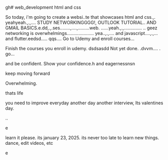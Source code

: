 gh# web_development
html and css

So today, i'm going to create a websi..te that showcases html and css.,.
yeahyeah.,.,....
STUDY NETWORKINGGGG!, OUTLOOK TUTORIAL.. AND GMAIL BASICS.e.dd,.,.ses........,....,.........web.
......yeah.,.,..............
..
geez networking is overwhelmings.....................
yea..,.,....
and javascript....,.,...
and flutter.eedsd.....
qqs....
Go to Udemy and enroll courses...

Finish the courses you enroll in udemy.
dsdsasdd
Not yet done. .dvvm....
.
go...

and be confident.
Show your confidence.h
and eagernessnsn

keep moving forward

Overwhelming.

thats life

you need to improve everyday
another day another interview, Its valentines day.

..

e










learn it please. its january 23, 2025. its never too late to learn new things.
dance, edit videos, etc

e 
